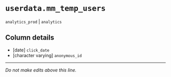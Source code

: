 # `userdata.mm_temp_users`
`analytics_prod` | `analytics`

## Column details
* [date]      `click_date`
* [character varying] `anonymous_id`

-------------------------------------------------------------------------------
*Do not make edits above this line.*
